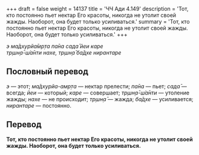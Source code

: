+++
draft = false
weight = 14137
title = 'ЧЧ Ади 4.149'
description = 'Тот, кто постоянно пьет нектар Его красоты, никогда не утолит своей жажды. Наоборот, она будет только усиливаться.'
summary = 'Тот, кто постоянно пьет нектар Его красоты, никогда не утолит своей жажды. Наоборот, она будет только усиливаться.'
+++

_э ма̄дхурйа̄мр̣та па̄на сада̄ йеи каре  
тр̣шн̣а̄-ш́а̄нти нахе, тр̣шн̣а̄ ба̄д̣хе нирантаре_

## Пословный перевод

_э_ — этот; _ма̄дхурйа_\-_амр̣та_ — нектар прелести; _па̄на_ — пьет; _сада̄_ — всегда; _йеи_ — который; _каре_ — совершает; _тр̣шн̣а̄_\-_ш́а̄нти_ — утоление жажды; _нахе_ — не происходит; _тр̣шн̣а̄_ — жажда; _ба̄д̣хе_ — усиливается; _нирантаре_ — постоянно.

## Перевод

**Тот, кто постоянно пьет нектар Его красоты, никогда не утолит своей жажды. Наоборот, она будет только усиливаться.**
